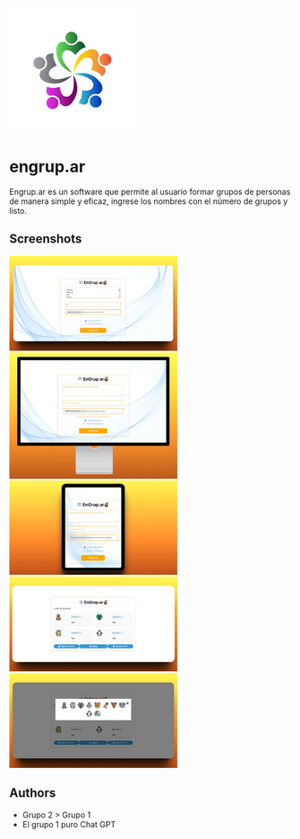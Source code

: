 
![Logo](logo.jpeg)


# engrup.ar

Engrup.ar es un software que permite al usuario formar grupos de personas de manera simple y eficaz, ingrese los nombres con el número de grupos y listo.

## Screenshots

<img src="screenshots/01.webp" alt="App Screenshot" width="300" />
<img src="screenshots/02.webp" alt="App Screenshot" width="300" />
<img src="screenshots/03.webp" alt="App Screenshot" width="300" />
<img src="screenshots/04.webp" alt="App Screenshot" width="300" />
<img src="screenshots/05.webp" alt="App Screenshot" width="300" />




## Authors

- Grupo 2 > Grupo 1
- El grupo 1 puro Chat GPT

